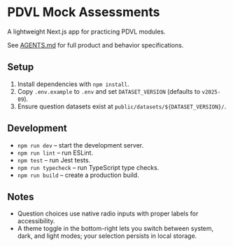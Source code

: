# PDVL Mock Assessments

A lightweight Next.js app for practicing PDVL modules. 

See [AGENTS.md](./AGENTS.md) for full product and behavior specifications.

## Setup

1. Install dependencies with `npm install`.
2. Copy `.env.example` to `.env` and set `DATASET_VERSION` (defaults to `v2025-09`).
3. Ensure question datasets exist at `public/datasets/${DATASET_VERSION}/`.

## Development

- `npm run dev` – start the development server.
- `npm run lint` – run ESLint.
- `npm test` – run Jest tests.
- `npm run typecheck` – run TypeScript type checks.
- `npm run build` – create a production build.

## Notes

- Question choices use native radio inputs with proper labels for accessibility.
- A theme toggle in the bottom-right lets you switch between system, dark, and light modes; your selection persists in local storage.
